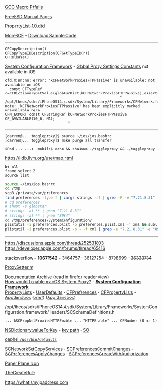 [GCC Macro Pitfalls](https://gcc.gnu.org/onlinedocs/cpp/Macro-Pitfalls.html#Macro-Pitfalls)

[FreeBSD Manual Pages](https://www.freebsd.org/cgi/man.cgi)

[PropertyList-1.0.dtd](https://www.apple.com/DTDs/PropertyList-1.0.dtd)

[MoreSCF](https://developer.apple.com/legacy/mac/library/#samplecode/MoreSCF/Introduction/Intro.html) -
[Download Sample Code](https://developer.apple.com/library/archive/samplecode/MoreSCF/Introduction/Intro.html#Sample_button)

---

```objc
CFCopyDescription()
CFCopyTypeIDDescription(CFGetTypeID(r))
CFRelease()
```

[System Configuration Framework](https://developer.apple.com/documentation/systemconfiguration?language=objc) -
[Global Proxy Settings Constants](https://developer.apple.com/documentation/cfnetwork/global_proxy_settings_constants?language=objc) not available in iOS

```
cfd.m:nn:nn: error: 'kCFNetworkProxiesFTPPassive' is unavailable: not available on iOS
  const CFTypeRef r=CFDictionaryGetValue(globCurDict,kCFNetworkProxiesFTPPassive);assert(r);
                                                     ^
/opt/theos/sdks/iPhoneOS14.4.sdk/System/Library/Frameworks/CFNetwork.framework/Headers/CFProxySupport.h:nnn:nn: note: 'kCFNetworkProxiesFTPPassive' has been explicitly marked unavailable here
CFN_EXPORT const CFStringRef kCFNetworkProxiesFTPPassive CF_AVAILABLE(10_6, NA);
                             ^
```

---

```plain
[darren@... toggleproxy]$ source ~/ios/ios.bashrc
[darren@... toggleproxy]$ make purge all transfer
```

```plain
iPad-...-...:~ mobile$ echo && sha1sum ./toggleproxy && ./toggleproxy
```

https://lldb.llvm.org/use/map.html

```plain
bt all
frame select 2
source list
```

<!-- SpringBoard - Settings - WLAN - i - HTTP PROXY - Configure Proxy - Manual - Server - 7.21.8.31\
SpringBoard - Settings - WLAN - i - HTTP PROXY - Configure Proxy - Manual - Port - 8964 -->

```bash
source ~/ios/ios.bashrc
cd /tmp
scp3 /private/var/preferences
find preferences -type f | xargs strings -af | grep -F -e "7.21.8.31" -e "8964"
# cd preferences
# shopt -s globstar
# strings -af ** | grep "7.21.8.31"
# strings -af ** | grep "8964"
cd /tmp/preferences/SystemConfiguration/
plistutil -i preferences.plist -o preferences.plist.xml -f xml && subl preferences.plist.xml
plistutil -i preferences.plist -o - -f xml | grep -e "7.21.8.31" -e "8964"
```

---

https://discussions.apple.com/thread/252531803 \
https://developer.apple.com/forums/thread/65416

stackoverflow -
[**10671542**](https://stackoverflow.com/a/10671542/) -
[3464757](https://stackoverflow.com/a/3464757/) -
[36127254](https://stackoverflow.com/q/36127254/) -
[8798699](https://stackoverflow.com/q/8798699/) -
[<s>36333784</s>](https://stackoverflow.com/q/36333784/)

[ProxySetter.m](https://github.com/chetan51/sidestep/blob/master/ProxySetter.m)

[Documentation Archive](https://developer.apple.com/library/archive/navigation/) (read in firefox reader view) \
[How would I enable macOS System Proxy?](https://developer.apple.com/forums/thread/74672) -
[**System Configuration Framework**](https://developer.apple.com/library/archive/documentation/Networking/Conceptual/SystemConfigFrameworks/) \
[PropertyLists](https://developer.apple.com/library/archive/documentation/Cocoa/Conceptual/PropertyLists/) -
[UserDefaults](https://developer.apple.com/library/archive/documentation/Cocoa/Conceptual/UserDefaults/) -
[CFPreferences](https://developer.apple.com/library/archive/documentation/CoreFoundation/Conceptual/CFPreferences/) -
[CFPropertyLists](https://developer.apple.com/library/archive/documentation/CoreFoundation/Conceptual/CFPropertyLists/) -
[AppSandbox](https://developer.apple.com/library/archive/documentation/Security/Conceptual/AppSandboxDesignGuide/)
([brief](https://cocoacasts.com/what-is-application-sandboxing/))
([App Sandbox](https://developer.apple.com/documentation/security/app_sandbox?language=objc))

/opt/theos/sdks/iPhoneOS14.4.sdk/System/Library/Frameworks/SystemConfiguration.framework/Headers/SCSchemaDefinitions.h

```plain
... kSCPropNetProxiesHTTPEnable ... "HTTPEnable" ... CFNumber (0 or 1)
```

[NSDictionary:valueForKey](https://developer.apple.com/documentation/foundation/nsdictionary/1410210-valueforkey?language=objc) -
[key path](https://developer.apple.com/library/archive/documentation/Cocoa/Conceptual/KeyValueCoding/BasicPrinciples.html) -
[SO](https://stackoverflow.com/a/4317864/8243991)

[cephei `/usr/bin/defaults`](https://hbang.github.io/libcephei/)

[SCNetworkSetCopyServices](https://developer.apple.com/documentation/systemconfiguration/1517085-scnetworksetcopyservices?language=objc) -
[SCPreferencesCommitChanges](https://developer.apple.com/documentation/systemconfiguration/1517333-scpreferencescommitchanges?language=occ) -
[SCPreferencesApplyChanges](https://developer.apple.com/documentation/systemconfiguration/1517125-scpreferencesapplychanges?language=occ) -
[SCPreferencesCreateWithAuthorization](https://developer.apple.com/documentation/systemconfiguration/1516686-scpreferencescreatewithauthoriza?language=objc)

[Paper Plane Icon](https://www.iconfinder.com/icons/3592673/align_center_flip2_graphic_mirro_tool_vertical_icon)

[TheCreateRule](https://developer.apple.com/library/archive/documentation/CoreFoundation/Conceptual/CFMemoryMgmt/Concepts/Ownership.html#//apple_ref/doc/writerid/cfCreateRule)

https://whatismyipaddress.com
